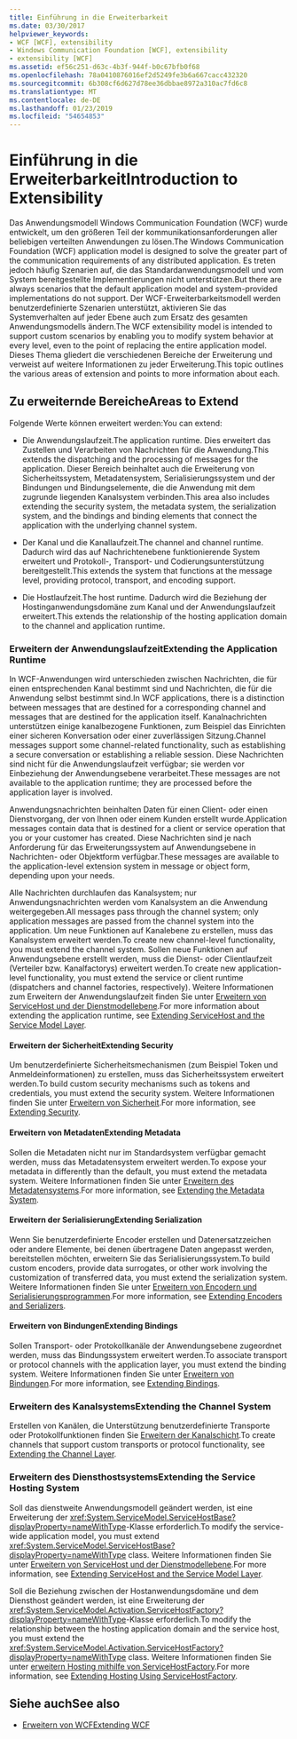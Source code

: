 ```yaml
---
title: Einführung in die Erweiterbarkeit
ms.date: 03/30/2017
helpviewer_keywords:
- WCF [WCF], extensibility
- Windows Communication Foundation [WCF], extensibility
- extensibility [WCF]
ms.assetid: ef56c251-d63c-4b3f-944f-b0c67bfb0f68
ms.openlocfilehash: 78a0410876016ef2d5249fe3b6a667cacc432320
ms.sourcegitcommit: 6b308cf6d627d78ee36dbbae8972a310ac7fd6c8
ms.translationtype: MT
ms.contentlocale: de-DE
ms.lasthandoff: 01/23/2019
ms.locfileid: "54654853"
---
```

# <a name="introduction-to-extensibility"></a><span data-ttu-id="7a9c8-102">Einführung in die Erweiterbarkeit</span><span class="sxs-lookup"><span data-stu-id="7a9c8-102">Introduction to Extensibility</span></span>
<span data-ttu-id="7a9c8-103">Das Anwendungsmodell Windows Communication Foundation (WCF) wurde entwickelt, um den größeren Teil der kommunikationsanforderungen aller beliebigen verteilten Anwendungen zu lösen.</span><span class="sxs-lookup"><span data-stu-id="7a9c8-103">The Windows Communication Foundation (WCF) application model is designed to solve the greater part of the communication requirements of any distributed application.</span></span> <span data-ttu-id="7a9c8-104">Es treten jedoch häufig Szenarien auf, die das Standardanwendungsmodell und vom System bereitgestellte Implementierungen nicht unterstützen.</span><span class="sxs-lookup"><span data-stu-id="7a9c8-104">But there are always scenarios that the default application model and system-provided implementations do not support.</span></span> <span data-ttu-id="7a9c8-105">Der WCF-Erweiterbarkeitsmodell werden benutzerdefinierte Szenarien unterstützt, aktivieren Sie das Systemverhalten auf jeder Ebene auch zum Ersatz des gesamten Anwendungsmodells ändern.</span><span class="sxs-lookup"><span data-stu-id="7a9c8-105">The WCF extensibility model is intended to support custom scenarios by enabling you to modify system behavior at every level, even to the point of replacing the entire application model.</span></span> <span data-ttu-id="7a9c8-106">Dieses Thema gliedert die verschiedenen Bereiche der Erweiterung und verweist auf weitere Informationen zu jeder Erweiterung.</span><span class="sxs-lookup"><span data-stu-id="7a9c8-106">This topic outlines the various areas of extension and points to more information about each.</span></span>  
  
## <a name="areas-to-extend"></a><span data-ttu-id="7a9c8-107">Zu erweiternde Bereiche</span><span class="sxs-lookup"><span data-stu-id="7a9c8-107">Areas to Extend</span></span>  
 <span data-ttu-id="7a9c8-108">Folgende Werte können erweitert werden:</span><span class="sxs-lookup"><span data-stu-id="7a9c8-108">You can extend:</span></span>  
  
-   <span data-ttu-id="7a9c8-109">Die Anwendungslaufzeit.</span><span class="sxs-lookup"><span data-stu-id="7a9c8-109">The application runtime.</span></span> <span data-ttu-id="7a9c8-110">Dies erweitert das Zustellen und Verarbeiten von Nachrichten für die Anwendung.</span><span class="sxs-lookup"><span data-stu-id="7a9c8-110">This extends the dispatching and the processing of messages for the application.</span></span> <span data-ttu-id="7a9c8-111">Dieser Bereich beinhaltet auch die Erweiterung von Sicherheitssystem, Metadatensystem, Serialisierungssystem und der Bindungen und Bindungselemente, die die Anwendung mit dem zugrunde liegenden Kanalsystem verbinden.</span><span class="sxs-lookup"><span data-stu-id="7a9c8-111">This area also includes extending the security system, the metadata system, the serialization system, and the bindings and binding elements that connect the application with the underlying channel system.</span></span>  
  
-   <span data-ttu-id="7a9c8-112">Der Kanal und die Kanallaufzeit.</span><span class="sxs-lookup"><span data-stu-id="7a9c8-112">The channel and channel runtime.</span></span> <span data-ttu-id="7a9c8-113">Dadurch wird das auf Nachrichtenebene funktionierende System erweitert und Protokoll-, Transport- und Codierungsunterstützung bereitgestellt.</span><span class="sxs-lookup"><span data-stu-id="7a9c8-113">This extends the system that functions at the message level, providing protocol, transport, and encoding support.</span></span>  
  
-   <span data-ttu-id="7a9c8-114">Die Hostlaufzeit.</span><span class="sxs-lookup"><span data-stu-id="7a9c8-114">The host runtime.</span></span> <span data-ttu-id="7a9c8-115">Dadurch wird die Beziehung der Hostinganwendungsdomäne zum Kanal und der Anwendungslaufzeit erweitert.</span><span class="sxs-lookup"><span data-stu-id="7a9c8-115">This extends the relationship of the hosting application domain to the channel and application runtime.</span></span>  
  
### <a name="extending-the-application-runtime"></a><span data-ttu-id="7a9c8-116">Erweitern der Anwendungslaufzeit</span><span class="sxs-lookup"><span data-stu-id="7a9c8-116">Extending the Application Runtime</span></span>  
 <span data-ttu-id="7a9c8-117">In WCF-Anwendungen wird unterschieden zwischen Nachrichten, die für einen entsprechenden Kanal bestimmt sind und Nachrichten, die für die Anwendung selbst bestimmt sind.</span><span class="sxs-lookup"><span data-stu-id="7a9c8-117">In WCF applications, there is a distinction between messages that are destined for a corresponding channel and messages that are destined for the application itself.</span></span> <span data-ttu-id="7a9c8-118">Kanalnachrichten unterstützen einige kanalbezogene Funktionen, zum Beispiel das Einrichten einer sicheren Konversation oder einer zuverlässigen Sitzung.</span><span class="sxs-lookup"><span data-stu-id="7a9c8-118">Channel messages support some channel-related functionality, such as establishing a secure conversation or establishing a reliable session.</span></span> <span data-ttu-id="7a9c8-119">Diese Nachrichten sind nicht für die Anwendungslaufzeit verfügbar; sie werden vor Einbeziehung der Anwendungsebene verarbeitet.</span><span class="sxs-lookup"><span data-stu-id="7a9c8-119">These messages are not available to the application runtime; they are processed before the application layer is involved.</span></span>  
  
 <span data-ttu-id="7a9c8-120">Anwendungsnachrichten beinhalten Daten für einen Client- oder einen Dienstvorgang, der von Ihnen oder einem Kunden erstellt wurde.</span><span class="sxs-lookup"><span data-stu-id="7a9c8-120">Application messages contain data that is destined for a client or service operation that you or your customer has created.</span></span> <span data-ttu-id="7a9c8-121">Diese Nachrichten sind je nach Anforderung für das Erweiterungssystem auf Anwendungsebene in Nachrichten- oder Objektform verfügbar.</span><span class="sxs-lookup"><span data-stu-id="7a9c8-121">These messages are available to the application-level extension system in message or object form, depending upon your needs.</span></span>  
  
 <span data-ttu-id="7a9c8-122">Alle Nachrichten durchlaufen das Kanalsystem; nur Anwendungsnachrichten werden vom Kanalsystem an die Anwendung weitergegeben.</span><span class="sxs-lookup"><span data-stu-id="7a9c8-122">All messages pass through the channel system; only application messages are passed from the channel system into the application.</span></span> <span data-ttu-id="7a9c8-123">Um neue Funktionen auf Kanalebene zu erstellen, muss das Kanalsystem erweitert werden.</span><span class="sxs-lookup"><span data-stu-id="7a9c8-123">To create new channel-level functionality, you must extend the channel system.</span></span> <span data-ttu-id="7a9c8-124">Sollen neue Funktionen auf Anwendungsebene erstellt werden, muss die Dienst- oder Clientlaufzeit (Verteiler bzw. Kanalfactorys) erweitert werden.</span><span class="sxs-lookup"><span data-stu-id="7a9c8-124">To create new application-level functionality, you must extend the service or client runtime (dispatchers and channel factories, respectively).</span></span> <span data-ttu-id="7a9c8-125">Weitere Informationen zum Erweitern der Anwendungslaufzeit finden Sie unter [Erweitern von ServiceHost und der Dienstmodellebene](../../../docs/framework/wcf/extending/extending-servicehost-and-the-service-model-layer.md).</span><span class="sxs-lookup"><span data-stu-id="7a9c8-125">For more information about extending the application runtime, see [Extending ServiceHost and the Service Model Layer](../../../docs/framework/wcf/extending/extending-servicehost-and-the-service-model-layer.md).</span></span>  
  
#### <a name="extending-security"></a><span data-ttu-id="7a9c8-126">Erweitern der Sicherheit</span><span class="sxs-lookup"><span data-stu-id="7a9c8-126">Extending Security</span></span>  
 <span data-ttu-id="7a9c8-127">Um benutzerdefinierte Sicherheitsmechanismen (zum Beispiel Token und Anmeldeinformationen) zu erstellen, muss das Sicherheitssystem erweitert werden.</span><span class="sxs-lookup"><span data-stu-id="7a9c8-127">To build custom security mechanisms such as tokens and credentials, you must extend the security system.</span></span> <span data-ttu-id="7a9c8-128">Weitere Informationen finden Sie unter [Erweitern von Sicherheit](../../../docs/framework/wcf/extending/extending-security.md).</span><span class="sxs-lookup"><span data-stu-id="7a9c8-128">For more information, see [Extending Security](../../../docs/framework/wcf/extending/extending-security.md).</span></span>  
  
#### <a name="extending-metadata"></a><span data-ttu-id="7a9c8-129">Erweitern von Metadaten</span><span class="sxs-lookup"><span data-stu-id="7a9c8-129">Extending Metadata</span></span>  
 <span data-ttu-id="7a9c8-130">Sollen die Metadaten nicht nur im Standardsystem verfügbar gemacht werden, muss das Metadatensystem erweitert werden.</span><span class="sxs-lookup"><span data-stu-id="7a9c8-130">To expose your metadata in differently than the default, you must extend the metadata system.</span></span> <span data-ttu-id="7a9c8-131">Weitere Informationen finden Sie unter [Erweitern des Metadatensystems](../../../docs/framework/wcf/extending/extending-the-metadata-system.md).</span><span class="sxs-lookup"><span data-stu-id="7a9c8-131">For more information, see [Extending the Metadata System](../../../docs/framework/wcf/extending/extending-the-metadata-system.md).</span></span>  
  
#### <a name="extending-serialization"></a><span data-ttu-id="7a9c8-132">Erweitern der Serialisierung</span><span class="sxs-lookup"><span data-stu-id="7a9c8-132">Extending Serialization</span></span>  
 <span data-ttu-id="7a9c8-133">Wenn Sie benutzerdefinierte Encoder erstellen und Datenersatzzeichen oder andere Elemente, bei denen übertragene Daten angepasst werden, bereitstellen möchten, erweitern Sie das Serialisierungssystem.</span><span class="sxs-lookup"><span data-stu-id="7a9c8-133">To build custom encoders, provide data surrogates, or other work involving the customization of transferred data, you must extend the serialization system.</span></span> <span data-ttu-id="7a9c8-134">Weitere Informationen finden Sie unter [Erweitern von Encodern und Serialisierungsprogrammen](../../../docs/framework/wcf/extending/extending-encoders-and-serializers.md).</span><span class="sxs-lookup"><span data-stu-id="7a9c8-134">For more information, see [Extending Encoders and Serializers](../../../docs/framework/wcf/extending/extending-encoders-and-serializers.md).</span></span>  
  
#### <a name="extending-bindings"></a><span data-ttu-id="7a9c8-135">Erweitern von Bindungen</span><span class="sxs-lookup"><span data-stu-id="7a9c8-135">Extending Bindings</span></span>  
 <span data-ttu-id="7a9c8-136">Sollen Transport- oder Protokollkanäle der Anwendungsebene zugeordnet werden, muss das Bindungssystem erweitert werden.</span><span class="sxs-lookup"><span data-stu-id="7a9c8-136">To associate transport or protocol channels with the application layer, you must extend the binding system.</span></span> <span data-ttu-id="7a9c8-137">Weitere Informationen finden Sie unter [Erweitern von Bindungen](../../../docs/framework/wcf/extending/extending-bindings.md).</span><span class="sxs-lookup"><span data-stu-id="7a9c8-137">For more information, see [Extending Bindings](../../../docs/framework/wcf/extending/extending-bindings.md).</span></span>  
  
### <a name="extending-the-channel-system"></a><span data-ttu-id="7a9c8-138">Erweitern des Kanalsystems</span><span class="sxs-lookup"><span data-stu-id="7a9c8-138">Extending the Channel System</span></span>  
 <span data-ttu-id="7a9c8-139">Erstellen von Kanälen, die Unterstützung benutzerdefinierte Transporte oder Protokollfunktionen finden Sie [Erweitern der Kanalschicht](../../../docs/framework/wcf/extending/extending-the-channel-layer.md).</span><span class="sxs-lookup"><span data-stu-id="7a9c8-139">To create channels that support custom transports or protocol functionality, see [Extending the Channel Layer](../../../docs/framework/wcf/extending/extending-the-channel-layer.md).</span></span>  
  
### <a name="extending-the-service-hosting-system"></a><span data-ttu-id="7a9c8-140">Erweitern des Diensthostsystems</span><span class="sxs-lookup"><span data-stu-id="7a9c8-140">Extending the Service Hosting System</span></span>  
 <span data-ttu-id="7a9c8-141">Soll das dienstweite Anwendungsmodell geändert werden, ist eine Erweiterung der <xref:System.ServiceModel.ServiceHostBase?displayProperty=nameWithType>-Klasse erforderlich.</span><span class="sxs-lookup"><span data-stu-id="7a9c8-141">To modify the service-wide application model, you must extend <xref:System.ServiceModel.ServiceHostBase?displayProperty=nameWithType> class.</span></span> <span data-ttu-id="7a9c8-142">Weitere Informationen finden Sie unter [Erweitern von ServiceHost und der Dienstmodellebene](../../../docs/framework/wcf/extending/extending-servicehost-and-the-service-model-layer.md).</span><span class="sxs-lookup"><span data-stu-id="7a9c8-142">For more information, see [Extending ServiceHost and the Service Model Layer](../../../docs/framework/wcf/extending/extending-servicehost-and-the-service-model-layer.md).</span></span>  
  
 <span data-ttu-id="7a9c8-143">Soll die Beziehung zwischen der Hostanwendungsdomäne und dem Diensthost geändert werden, ist eine Erweiterung der <xref:System.ServiceModel.Activation.ServiceHostFactory?displayProperty=nameWithType>-Klasse erforderlich.</span><span class="sxs-lookup"><span data-stu-id="7a9c8-143">To modify the relationship between the hosting application domain and the service host, you must extend the <xref:System.ServiceModel.Activation.ServiceHostFactory?displayProperty=nameWithType> class.</span></span> <span data-ttu-id="7a9c8-144">Weitere Informationen finden Sie unter [erweitern Hosting mithilfe von ServiceHostFactory](../../../docs/framework/wcf/extending/extending-hosting-using-servicehostfactory.md).</span><span class="sxs-lookup"><span data-stu-id="7a9c8-144">For more information, see [Extending Hosting Using ServiceHostFactory](../../../docs/framework/wcf/extending/extending-hosting-using-servicehostfactory.md).</span></span>  
  
## <a name="see-also"></a><span data-ttu-id="7a9c8-145">Siehe auch</span><span class="sxs-lookup"><span data-stu-id="7a9c8-145">See also</span></span>
- [<span data-ttu-id="7a9c8-146">Erweitern von WCF</span><span class="sxs-lookup"><span data-stu-id="7a9c8-146">Extending WCF</span></span>](../../../docs/framework/wcf/extending/index.md)
